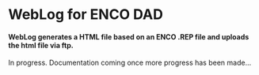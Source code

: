 # WebLog for ENCO DAD

#### WebLog generates a HTML file based on an ENCO .REP file and uploads the html file via ftp.

In progress. Documentation coming once more progress has been made...
